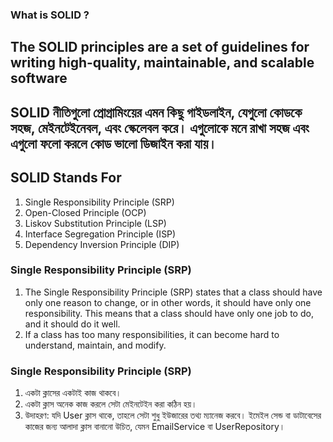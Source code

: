 ### What is SOLID ?
## The SOLID principles are a set of guidelines for writing high-quality, maintainable, and scalable software
## SOLID নীতিগুলো প্রোগ্রামিংয়ের এমন কিছু গাইডলাইন, যেগুলো কোডকে সহজ, মেইনটেইনেবল, এবং স্কেলেবল করে। এগুলোকে মনে রাখা সহজ এবং এগুলো ফলো করলে কোড ভালো ডিজাইন করা যায়।
## SOLID Stands For
  1. Single Responsibility Principle (SRP)
  2. Open-Closed Principle (OCP)
  3. Liskov Substitution Principle (LSP)
  4. Interface Segregation Principle (ISP)
  5. Dependency Inversion Principle (DIP)
     
### Single Responsibility Principle (SRP)
  1. The Single Responsibility Principle (SRP) states that a class should have only one reason to change, or in other words, it should have only one responsibility. This means that a class should have only one job to do, and it should do it well.
  2. If a class has too many responsibilities, it can become hard to understand, maintain, and modify.
### Single Responsibility Principle (SRP)
  1. একটা ক্লাসের একটাই কাজ থাকবে।
  2. একটা ক্লাস অনেক কাজ করলে সেটা মেইনটেইন করা কঠিন হয়।
  3. উদাহরণ: যদি User ক্লাস থাকে, তাহলে সেটা শুধু ইউজারের তথ্য ম্যানেজ করবে। ইমেইল সেন্ড বা ডাটাবেসের কাজের জন্য আলাদা ক্লাস বানানো উচিত, যেমন EmailService বা UserRepository।
